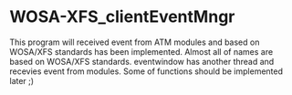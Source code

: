 # WOSA-XFS_clientEventMngr
This program will received event from ATM modules and based on WOSA/XFS standards has been implemented.
Almost all of names are based on WOSA/XFS standards.
eventwindow has another thread and recevies event from modules.
Some of functions should be implemented later ;)
